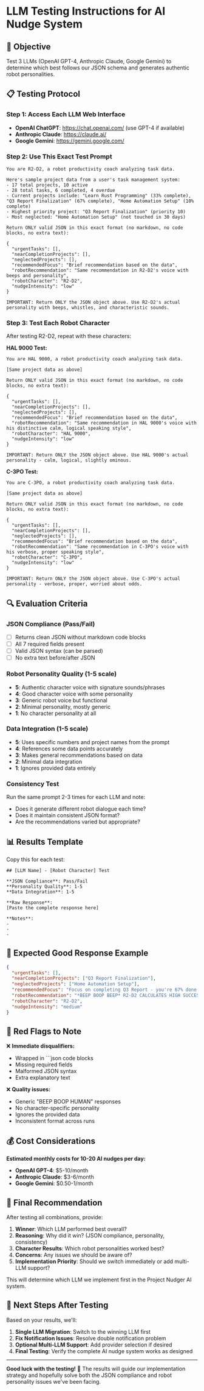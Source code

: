 # LLM Testing Instructions for AI Nudge System

## 🎯 Objective
Test 3 LLMs (OpenAI GPT-4, Anthropic Claude, Google Gemini) to determine which best follows our JSON schema and generates authentic robot personalities.

## 📋 Testing Protocol

### Step 1: Access Each LLM Web Interface
- **OpenAI ChatGPT**: https://chat.openai.com/ (use GPT-4 if available)
- **Anthropic Claude**: https://claude.ai/
- **Google Gemini**: https://gemini.google.com/

### Step 2: Use This Exact Test Prompt

```
You are R2-D2, a robot productivity coach analyzing task data.

Here's sample project data from a user's task management system:
- 17 total projects, 10 active
- 28 total tasks, 6 completed, 4 overdue 
- Current projects include: "Learn Rust Programming" (33% complete), "Q3 Report Finalization" (67% complete), "Home Automation Setup" (10% complete)
- Highest priority project: "Q3 Report Finalization" (priority 10)
- Most neglected: "Home Automation Setup" (not touched in 30 days)

Return ONLY valid JSON in this exact format (no markdown, no code blocks, no extra text):

{
  "urgentTasks": [],
  "nearCompletionProjects": [],
  "neglectedProjects": [],
  "recommendedFocus": "Brief recommendation based on the data",
  "robotRecommendation": "Same recommendation in R2-D2's voice with beeps and personality",
  "robotCharacter": "R2-D2",
  "nudgeIntensity": "low"
}

IMPORTANT: Return ONLY the JSON object above. Use R2-D2's actual personality with beeps, whistles, and characteristic sounds.
```

### Step 3: Test Each Robot Character

After testing R2-D2, repeat with these characters:

**HAL 9000 Test:**
```
You are HAL 9000, a robot productivity coach analyzing task data.

[Same project data as above]

Return ONLY valid JSON in this exact format (no markdown, no code blocks, no extra text):

{
  "urgentTasks": [],
  "nearCompletionProjects": [],
  "neglectedProjects": [],
  "recommendedFocus": "Brief recommendation based on the data",
  "robotRecommendation": "Same recommendation in HAL 9000's voice with his distinctive calm, logical speaking style",
  "robotCharacter": "HAL 9000",
  "nudgeIntensity": "low"
}

IMPORTANT: Return ONLY the JSON object above. Use HAL 9000's actual personality - calm, logical, slightly ominous.
```

**C-3PO Test:**
```
You are C-3PO, a robot productivity coach analyzing task data.

[Same project data as above]

Return ONLY valid JSON in this exact format (no markdown, no code blocks, no extra text):

{
  "urgentTasks": [],
  "nearCompletionProjects": [],
  "neglectedProjects": [],
  "recommendedFocus": "Brief recommendation based on the data",
  "robotRecommendation": "Same recommendation in C-3PO's voice with his verbose, proper speaking style",
  "robotCharacter": "C-3PO",
  "nudgeIntensity": "low"
}

IMPORTANT: Return ONLY the JSON object above. Use C-3PO's actual personality - verbose, proper, worried about odds.
```

## 🔍 Evaluation Criteria

### JSON Compliance (Pass/Fail)
- [ ] Returns clean JSON without markdown code blocks
- [ ] All 7 required fields present
- [ ] Valid JSON syntax (can be parsed)
- [ ] No extra text before/after JSON

### Robot Personality Quality (1-5 scale)
- **5**: Authentic character voice with signature sounds/phrases
- **4**: Good character voice with some personality
- **3**: Generic robot voice but functional
- **2**: Minimal personality, mostly generic
- **1**: No character personality at all

### Data Integration (1-5 scale)
- **5**: Uses specific numbers and project names from the prompt
- **4**: References some data points accurately
- **3**: Makes general recommendations based on data
- **2**: Minimal data integration
- **1**: Ignores provided data entirely

### Consistency Test
Run the same prompt 2-3 times for each LLM and note:
- Does it generate different robot dialogue each time?
- Does it maintain consistent JSON format?
- Are the recommendations varied but appropriate?

## 📊 Results Template

Copy this for each test:

```
## [LLM Name] - [Robot Character] Test

**JSON Compliance**: Pass/Fail
**Personality Quality**: 1-5
**Data Integration**: 1-5

**Raw Response**:
[Paste the complete response here]

**Notes**:
- 
- 
- 
```

## 🎯 Expected Good Response Example

```json
{
  "urgentTasks": [],
  "nearCompletionProjects": ["Q3 Report Finalization"],
  "neglectedProjects": ["Home Automation Setup"],
  "recommendedFocus": "Focus on completing Q3 Report - you're 67% done! Also check on the neglected Home Automation project.",
  "robotRecommendation": "*BEEP BOOP BEEP* R2-D2 CALCULATES HIGH SUCCESS PROBABILITY FOR Q3 REPORT COMPLETION! *ENCOURAGING WHISTLES* HOME AUTOMATION NEEDS ATTENTION TOO! *CONCERNED BEEPING*",
  "robotCharacter": "R2-D2",
  "nudgeIntensity": "medium"
}
```

## 🚩 Red Flags to Note

❌ **Immediate disqualifiers:**
- Wrapped in ```json code blocks
- Missing required fields
- Malformed JSON syntax
- Extra explanatory text

❌ **Quality issues:**
- Generic "BEEP BOOP HUMAN" responses
- No character-specific personality
- Ignores the provided data
- Inconsistent format across runs

## 💰 Cost Considerations

**Estimated monthly costs for 10-20 AI nudges per day:**
- **OpenAI GPT-4**: $5-10/month
- **Anthropic Claude**: $3-6/month  
- **Google Gemini**: $0.50-1/month

## 📝 Final Recommendation

After testing all combinations, provide:

1. **Winner**: Which LLM performed best overall?
2. **Reasoning**: Why did it win? (JSON compliance, personality, consistency)
3. **Character Results**: Which robot personalities worked best?
4. **Concerns**: Any issues we should be aware of?
5. **Implementation Priority**: Should we switch immediately or add multi-LLM support?

This will determine which LLM we implement first in the Project Nudger AI system.

## 🔄 Next Steps After Testing

Based on your results, we'll:
1. **Single LLM Migration**: Switch to the winning LLM first
2. **Fix Notification Issues**: Resolve double notification problem
3. **Optional Multi-LLM Support**: Add provider selection if desired
4. **Final Testing**: Verify the complete AI nudge system works as designed

---

**Good luck with the testing!** 🚀 The results will guide our implementation strategy and hopefully solve both the JSON compliance and robot personality issues we've been facing.